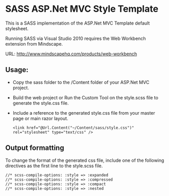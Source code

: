 # SASS ASP.Net MVC Style Template

This is a SASS implementation of the ASP.Net MVC Template default stylesheet.

Running SASS via Visual Studio 2010 requires the Web Workbench extension from Mindscape.

URL: http://www.mindscapehq.com/products/web-workbench

## Usage:

* Copy the sass folder to the /Content folder of your ASP.Net MVC project.

* Build the web project or Run the Custom Tool on the style.scss file to generate the style.css file.

* Include a reference to the generated style.css file from your master page or main razor layout.

	`<link href="@Url.Content("~/Content/sass/style.css")" rel="stylesheet" type="text/css" />`

## Output formatting

To change the format of the generated css file, include one of the following directives as the first line to the style.scss file.

	//* scss-compile-options: :style => :expanded
	//* scss-compile-options: :style => :compressed
	//* scss-compile-options: :style => :compact
	//* scss-compile-options: :style => :nested